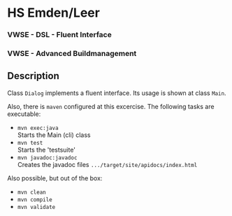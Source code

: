 # HS Emden/Leer
### VWSE - DSL - Fluent Interface  
### VWSE - Advanced Buildmanagement

## Description

Class `Dialog` implements a fluent interface.
Its usage is shown at class `Main`.

Also, there is `maven` configured at this excercise.
The following tasks are executable:
* `mvn exec:java`  
   Starts the Main (cli) class
* `mvn test`  
    Starts the 'testsuite'   
* `mvn javadoc:javadoc`  
   Creates the javadoc files `.../target/site/apidocs/index.html`
   
Also possible, but out of the box:
* `mvn clean`
* `mvn compile`   
* `mvn validate`